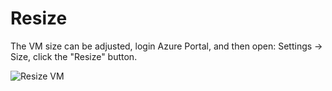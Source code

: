 # Resize

The VM size can be adjusted, login Azure Portal, and then open: Settings -> Size, click the "Resize" button.

![Resize VM](https://libs.websoft9.com/Websoft9/DocsPicture/en/azure/azure-configures-websoft9.png)